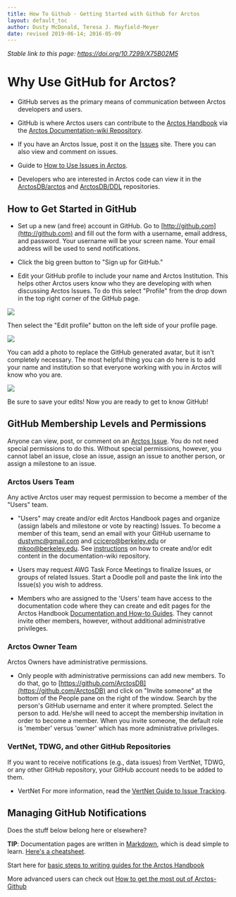 ```yaml
---
title: How To Github - Getting Started with Github for Arctos
layout: default_toc
author: Dusty McDonald, Teresa J. Mayfield-Meyer
date: revised 2019-06-14; 2016-05-09
---
```


_Stable link to this page: https://doi.org/10.7299/X75B02M5_

# Why Use GitHub for Arctos?

* GitHub serves as the primary means of communication between Arctos developers and users.

* GitHub is where Arctos users can contribute to the [Arctos Handbook](http://handbook.arctosdb.org/) via the [Arctos Documentation-wiki Repository](https://arctosdb.github.io/documentation-wiki/). 

* If you have an Arctos Issue, post it on the [Issues](https://github.com/ArctosDB/arctos/issues) site. There you can also view and comment on issues.

* Guide to [How to Use Issues in Arctos](/how_to/How-to-Use-Issues-in-Arctos.html).

* Developers who are interested in Arctos code can view it in the [ArctosDB/arctos](https://github.com/ArctosDB/arctos) and [ArctosDB/DDL](https://github.com/ArctosDB/DDL) repositories.

## How to Get Started in GitHub

* Set up a new (and free) account in GitHub. Go to [http://github.com](http://github.com) and fill out the form with a username, email address, and password. Your username will be your screen name. Your email address will be used to send notifications.

* Click the big green button to "Sign up for GitHub."

* Edit your GitHub profile to include your name and Arctos Institution. This helps other Arctos users know who they are developing with when discussing Arctos Issues. To do this select "Profile" from the drop down in the top right corner of the GitHub page.

![](https://raw.githubusercontent.com/ArctosDB/documentation-wiki/gh-pages/tutorial_images/GitHub%20Profile.jpg)

Then select the "Edit profile" button on the left side of your profile page.

![](https://raw.githubusercontent.com/ArctosDB/documentation-wiki/gh-pages/tutorial_images/GitHub%20Edit%20Profile.jpg)

You can add a photo to replace the GitHub generated avatar, but it isn't completely necessary. The most helpful thing you can do here is to add your name and institution so that everyone working with you in Arctos will know who you are.

![](https://raw.githubusercontent.com/ArctosDB/documentation-wiki/gh-pages/tutorial_images/GitHub%20Edit%20Profile2.png)

Be sure to save your edits! Now you are ready to get to know GitHub!


## GitHub Membership Levels and Permissions

Anyone can view, post, or comment on an [Arctos Issue](<https://github.com/ArctosDB/arctos/issues>). 
You do not need special permissions to do this. Without special permissions, however, you cannot label an issue, close an issue, assign an issue to another person, or assign a milestone to an issue.

### Arctos Users Team
Any active Arctos user may request permission to become a member of the "Users" team. 

* "Users" may create and/or edit Arctos Handbook pages and organize (assign labels and milestone or vote by reacting) Issues. To become a member of this team, send an email with your GitHub username to dustymc@gmail.com and ccicero@berkeley.edu or mkoo@berkeley.edu. 
See [instructions](/how_to/How-to-Create-or-Edit-Content-on-the-Arctos-Wiki) on how to create and/or edit content in the documentation-wiki repository.

* Users may request AWG Task Force Meetings to finalize Issues, or groups of related Issues. Start a Doodle poll and paste the link into the Issue(s) you wish to address.

* Members who are assigned to the 'Users' team have access to the documentation code where they can create and edit pages for the Arctos Handbook [Documentation and How-to Guides](https://handbook.arctosdb.org). They cannot invite other members, however, without additional administrative privileges.

### Arctos Owner Team
Arctos Owners have administrative permissions.

* Only people with administrative permissions can add new members. To do that, go to [https://github.com/ArctosDB](https://github.com/ArctosDB) and click on "Invite someone" at the bottom of the People pane on the right of the window. Search by the person's GitHub username and enter it where prompted. Select the person to add. He/she will need to accept the membership invitation in order to become a member. When you invite someone, the default role is 'member' versus 'owner' which has more administrative privileges. 

### VertNet, TDWG, and other GitHub Repositories
If you want to receive notifications (e.g., data issues) from VertNet, TDWG, or any other GitHub repository, your GitHub account needs to be added to them.

* VertNet
For more information, read the [VertNet Guide to Issue Tracking](http://vertnet.org/resources/issuetrackingguide.html).

## Managing GitHub Notifications


Does the stuff below belong here or elsewhere?

**TIP**: Documentation pages are written in [Markdown](https://guides.github.com/features/mastering-markdown/), which is dead simple 
to learn. [Here's a cheatsheet](https://github.com/adam-p/markdown-here/wiki/Markdown-Cheatsheet).

Start here for [basic steps to writing guides for the Arctos Handbook](http://handbook.arctosdb.org/how_to/How-to-Contribute-Content-to-Arctos-Handbook.html)

More advanced users can check out [How to get the most out of Arctos-Github](/how_to/How-to-Get-the-Most-from-Arctos-Github-Editing.html)
